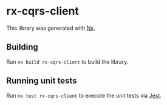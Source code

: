 # rx-cqrs-client

This library was generated with [Nx](https://nx.dev).

## Building

Run `nx build rx-cqrs-client` to build the library.

## Running unit tests

Run `nx test rx-cqrs-client` to execute the unit tests via [Jest](https://jestjs.io).
